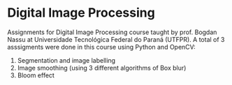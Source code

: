 Digital Image Processing
=========
Assignments for Digital Image Processing course taught by prof. Bogdan Nassu at Universidade Tecnológica Federal do Paraná (UTFPR). A total of 3 asssigments were done in this course using Python and OpenCV:

1. Segmentation and image labelling
2. Image smoothing (using 3 different algorithms of Box blur)
3. Bloom effect
